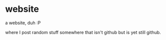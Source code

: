 # website
a website, duh :P

where I post random stuff somewhere that isn't github but is yet still github.
